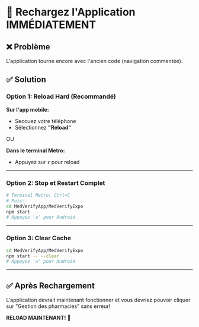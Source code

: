 # 🔄 Rechargez l'Application IMMÉDIATEMENT

## ❌ Problème

L'application tourne encore avec l'ancien code (navigation commentée).

## ✅ Solution

### Option 1: Reload Hard (Recommandé)

**Sur l'app mobile:**
- Secouez votre téléphone
- Sélectionnez **"Reload"**

OU

**Dans le terminal Metro:**
- Appuyez sur **`r`** pour reload

---

### Option 2: Stop et Restart Complet

```bash
# Terminal Metro: Ctrl+C
# Puis:
cd MedVerifyApp/MedVerifyExpo
npm start
# Appuyez 'a' pour Android
```

---

### Option 3: Clear Cache

```bash
cd MedVerifyApp/MedVerifyExpo
npm start -- --clear
# Appuyez 'a' pour Android
```

---

## ✅ Après Rechargement

L'application devrait maintenant fonctionner et vous devriez pouvoir cliquer sur "Gestion des pharmacies" sans erreur!

**RELOAD MAINTENANT!** 🔄

